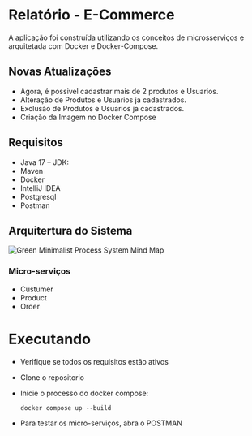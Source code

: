 # Relatório - E-Commerce

A aplicação foi construída utilizando os conceitos de microsserviços e arquitetada com Docker e Docker-Compose.

## Novas Atualizações

- Agora, é possivel cadastrar mais de 2 produtos e Usuarios.
- Alteração de Produtos e Usuarios ja cadastrados.
- Exclusão de Produtos e Usuarios ja cadastrados.
- Criação da Imagem no Docker Compose

## Requisitos

- Java 17 – JDK:
- Maven
- Docker
- IntelliJ IDEA
- Postgresql
- Postman

## Arquitertura do Sistema

![Green Minimalist Process System Mind Map](https://github.com/JassonJr1/sistemas-distribuidos/assets/99465676/c7c56a8a-0447-429a-936d-9da1331278f0)

### Micro-serviços

- Custumer
- Product
- Order

# Executando

- Verifique se todos os requisitos estão ativos
- Clone o repositorio
- Inicie o processo do docker compose:
  
      docker compose up --build
  
- Para testar os micro-serviços, abra o POSTMAN
